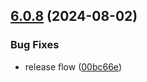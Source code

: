 ## [6.0.8](https://github.com/arpanrec/arpanrec.nebula/compare/6.0.7...6.0.8) (2024-08-02)


### Bug Fixes

* release flow ([00bc66e](https://github.com/arpanrec/arpanrec.nebula/commit/00bc66eea0fed1b8127879352133ea2d6cd3051f))
